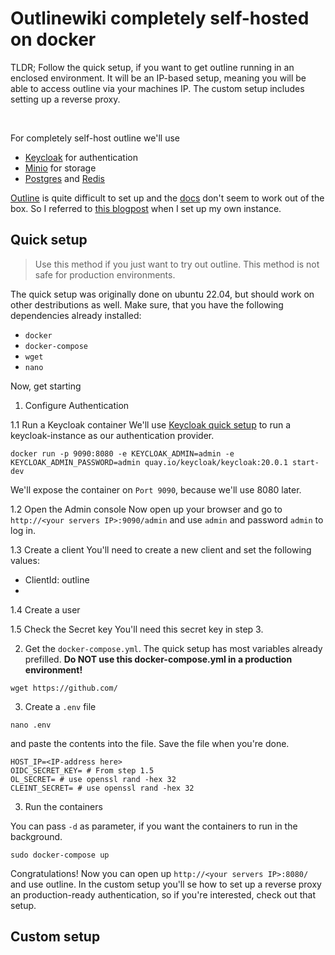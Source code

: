 # Outlinewiki completely self-hosted on docker

TLDR; Follow the quick setup, if you want to get outline running in an enclosed environment. It will be an IP-based setup, meaning you will be able to access outline via your machines IP. The custom setup includes setting up a reverse proxy.

<br>

For completely self-host outline we'll use
- [Keycloak](https://www.keycloak.org/) for authentication
- [Minio](https://hub.docker.com/r/minio/minio/) for storage
- [Postgres](https://hub.docker.com/_/postgres) and [Redis](https://hub.docker.com/_/redis)

[Outline](https://www.getoutline.com/) is quite difficult to set up and the [docs](https://app.getoutline.com/s/770a97da-13e5-401e-9f8a-37949c19f97e/doc/docker-7pfeLP5a8t) don't seem to work out of the box. So I referred to [this blogpost](https://blog.gurucomputing.com.au/doing-more-with-docker/deploying-outline-wiki/) when I set up my own instance. 

## Quick setup

> Use this method if you just want to try out outline. This method is not safe for production environments.

The quick setup was originally done on ubuntu 22.04, but should work on other destributions as well. Make sure, that you have the following dependencies already installed:

- `docker` 
- `docker-compose` 
- `wget`
- `nano`

Now, get starting

1. Configure Authentication

  1.1 Run a Keycloak container
We'll use [Keycloak quick setup](https://www.keycloak.org/getting-started/getting-started-docker) to run a keycloak-instance as our authentication provider.
```
docker run -p 9090:8080 -e KEYCLOAK_ADMIN=admin -e KEYCLOAK_ADMIN_PASSWORD=admin quay.io/keycloak/keycloak:20.0.1 start-dev
```
We'll expose the container on `Port 9090`, because we'll use 8080 later.

  1.2 Open the Admin console
Now open up your browser and go to `http://<your servers IP>:9090/admin` and use `admin` and password `admin` to log in.

  1.3 Create a client
You'll need to create a new client and set the following values:
- ClientId: outline
- 

  1.4 Create a user

  1.5 Check the Secret key
You'll need this secret key in step 3.

2. Get the `docker-compose.yml`. The quick setup has most variables already prefilled. **Do NOT use this docker-compose.yml in a production environment!**

```
wget https://github.com/
```

3. Create a `.env` file

```
nano .env
```

and paste the contents into the file. Save the file when you're done.

``` .env
HOST_IP=<IP-address here>
OIDC_SECRET_KEY= # From step 1.5
OL_SECRET= # use openssl rand -hex 32
CLEINT_SECRET= # use openssl rand -hex 32
```

3. Run the containers

You can pass `-d` as parameter, if you want the containers to run in the background.

```
sudo docker-compose up
```

Congratulations! Now you can open up `http://<your servers IP>:8080/` and use outline. In the custom setup you'll se how to set up a reverse proxy an production-ready authentication, so if you're interested, check out that setup. 

## Custom setup
